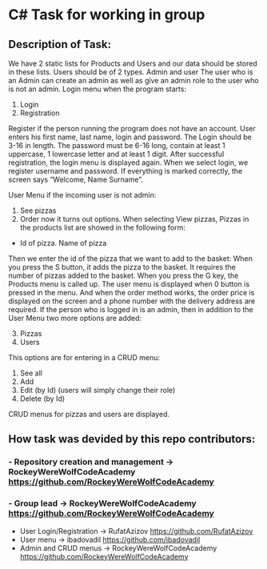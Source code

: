 # C# Task for working in group

## Description of Task:

We have 2 static lists for Products and Users and our data should be stored in these lists.
Users should be of 2 types.
Admin and user
The user who is an Admin can create an admin as well as give an admin role to the user who is not an admin.
Login menu when the program starts:

1. Login
2. Registration

Register if the person running the program does not have an account.
User enters his first name, last name, login and password. The Login should be 3-16 in length.
The password must be 6-16 long, contain at least 1 uppercase, 1 lowercase letter and at least 1 digit.
After successful registration, the login menu is displayed again.
When we select login, we register username and password. If everything is marked correctly, the screen says “Welcome, Name Surname”.

User Menu if the incoming user is not admin:

1. See pizzas
2. Order now
it turns out options.
When selecting View pizzas,  Pizzas in the products list are showed in the following form:

- Id of pizza. Name of pizza

Then we enter the id of the pizza that we want to add to the basket:
When you press the S button, it adds the pizza to the basket.
It requires the number of pizzas added to the basket.
When you press the G key, the Products menu is called up.
The user menu is displayed when  0 button is pressed in the menu.
And when the order method works, the order price is displayed on the screen and a phone number with the delivery address are required.
If the person who is logged in is an admin, then in addition to the User Menu two more options are added:

3. Pizzas
4. Users
   
This options are for entering in a CRUD menu:

1. See all
2. Add
3. Edit (by Id) (users will simply change their role)
4. Delete (by Id)

CRUD menus for pizzas and users are displayed.

## How task was devided by this repo contributors:
 ### - Repository creation and management -> RockeyWereWolfCodeAcademy https://github.com/RockeyWereWolfCodeAcademy
 ### - Group lead -> RockeyWereWolfCodeAcademy https://github.com/RockeyWereWolfCodeAcademy
 - User Login/Registration -> RufatAzizov https://github.com/RufatAzizov
 - User menu -> ibadovadil https://github.com/ibadovadil
 - Admin and CRUD menus -> RockeyWereWolfCodeAcademy https://github.com/RockeyWereWolfCodeAcademy
 
